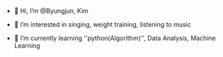 


- 👋 Hi, I’m @Byungjun, Kim

- 👀 I’m interested in singing, weight training, listening to music

- 🌱 I’m currently learning ''python(Algorithm)'', Data Analysis, Machine Learning






<!---
IronChoonsik/IronChoonsik is a ✨ special ✨ repository because its `README.md` (this file) appears on your GitHub profile.
You can click the Preview link to take a look at your changes.
--->
